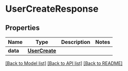 # UserCreateResponse

## Properties
Name | Type | Description | Notes
------------ | ------------- | ------------- | -------------
**data** | [**UserCreate**](UserCreate.md) |  | 

[[Back to Model list]](../README.md#documentation-for-models) [[Back to API list]](../README.md#documentation-for-api-endpoints) [[Back to README]](../README.md)

